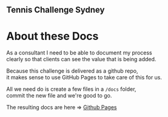 ## Tennis Challenge Sydney

# About these Docs

As a consultant I need to be able to document my process  
clearly so that clients can see the value that is being added.

Because this challenge is delivered as a github repo,  
it makes sense to use GitHub Pages to take care of this for us.

All we need do is create a few files in a ```/docs``` folder,  
commit the new file and we're good to go.

The resulting docs are here =>
[Github Pages](https://listingslab-software.github.io/tennis-challenge-sydney/)